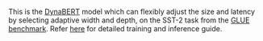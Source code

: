  This is the [DynaBERT](https://arxiv.org/abs/2004.04037) model which can flexibly adjust the size and latency by selecting adaptive width and depth, on the SST-2 task from the [GLUE benchmark](https://gluebenchmark.com/tasks). Refer [here](https://github.com/huawei-noah/Pretrained-Language-Model/tree/master/DynaBERT)
 for detailed training and inference guide.
